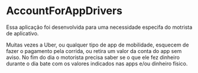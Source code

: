 # AccountForAppDrivers

Essa aplicação foi desenvolvida para uma necessidade especifa do motrista de aplicativo.

Muitas vezes a Uber, ou qualquer tipo de app de mobilidade, esquecem de fazer o pagamento pela corrida,
ou retira um valor da conta do app sem aviso. No fim do dia o motorista precisa saber se o que ele fez 
dinheiro durante o dia bate com os valores indicados nas apps e/ou dinheiro físico.